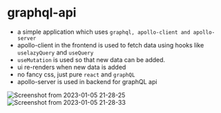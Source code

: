# graphql-api

- a simple application which uses 
`
graphql,
apollo-client and
apollo-server
`
- apollo-client in the frontend is used to fetch data using hooks like `uselazyQuery` and `useQuery`
- `useMutation` is used so that new data can be added.
- ui re-renders when new data is added
- no fancy css, just pure `react` and `graphQL`
- apollo-server is used in backend for graphQL api



![Screenshot from 2023-01-05 21-28-25](https://user-images.githubusercontent.com/92081543/210824617-22079f8c-625b-4c33-82bf-5f059c63471e.png)
![Screenshot from 2023-01-05 21-28-33](https://user-images.githubusercontent.com/92081543/210824630-557ca9b1-5b70-41da-b99e-7f042b2a9808.png)
